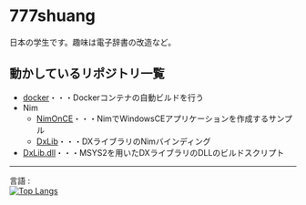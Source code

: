 # 777shuang

日本の学生です。趣味は電子辞書の改造など。

## 動かしているリポジトリ一覧

* [docker](https://github.com/777shuang/docker)・・・Dockerコンテナの自動ビルドを行う
* Nim
  * [NimOnCE](https://github.com/777shuang/NimOnCE)・・・NimでWindowsCEアプリケーションを作成するサンプル
  * [DxLib](https://github.com/777shuang/DxLib)・・・DXライブラリのNimバインディング
* [DxLib.dll](https://github.com/777shuang/DxLib.dll)・・・MSYS2を用いたDXライブラリのDLLのビルドスクリプト

---

言語 :<br>
[![Top Langs](https://github-readme-stats.vercel.app/api/top-langs/?username=777shuang&layout=donut)](https://github.com/anuraghazra/github-readme-stats)

